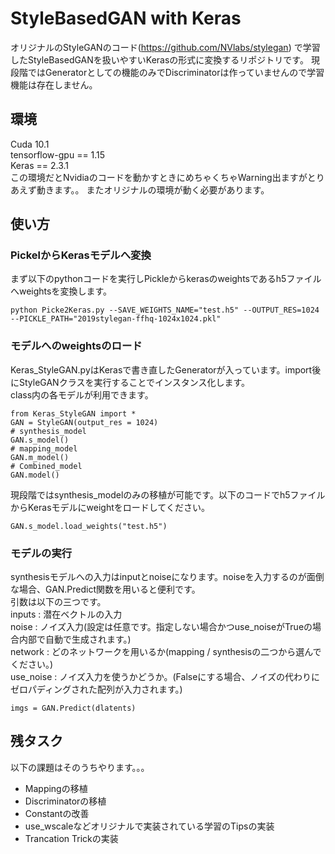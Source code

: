 
# StyleBasedGAN with Keras
オリジナルのStyleGANのコード(https://github.com/NVlabs/stylegan) で学習したStyleBasedGANを扱いやすいKerasの形式に変換するリポジトリです。
現段階ではGeneratorとしての機能のみでDiscriminatorは作っていませんので学習機能は存在しません。
## 環境
Cuda 10.1  
tensorflow-gpu == 1.15  
Keras == 2.3.1  
この環境だとNvidiaのコードを動かすときにめちゃくちゃWarning出ますがとりあえず動きます。。
またオリジナルの環境が動く必要があります。

## 使い方
### PickelからKerasモデルへ変換
まず以下のpythonコードを実行しPickleからkerasのweightsであるh5ファイルへweightsを変換します。  
```
python Picke2Keras.py --SAVE_WEIGHTS_NAME="test.h5" --OUTPUT_RES=1024 --PICKLE_PATH="2019stylegan-ffhq-1024x1024.pkl"
```
### モデルへのweightsのロード
Keras_StyleGAN.pyはKerasで書き直したGeneratorが入っています。import後にStyleGANクラスを実行することでインスタンス化します。  
class内の各モデルが利用できます。
```
from Keras_StyleGAN import *
GAN = StyleGAN(output_res = 1024)
# synthesis_model
GAN.s_model()
# mapping_model
GAN.m_model()
# Combined_model
GAN.model()
```
現段階ではsynthesis_modelのみの移植が可能です。以下のコードでh5ファイルからKerasモデルにweightをロードしてください。
```
GAN.s_model.load_weights("test.h5")
```
### モデルの実行
synthesisモデルへの入力はinputとnoiseになります。noiseを入力するのが面倒な場合、GAN.Predict関数を用いると便利です。  
引数は以下の三つです。  
inputs    : 潜在ベクトルの入力  
noise     : ノイズ入力(設定は任意です。指定しない場合かつuse_noiseがTrueの場合内部で自動で生成されます。)  
network   : どのネットワークを用いるか(mapping / synthesisの二つから選んでください。)  
use_noise : ノイズ入力を使うかどうか。(Falseにする場合、ノイズの代わりにゼロパディングされた配列が入力されます。)  
```
imgs = GAN.Predict(dlatents)
```

## 残タスク
以下の課題はそのうちやります。。。
* Mappingの移植
* Discriminatorの移植
* Constantの改善
* use_wscaleなどオリジナルで実装されている学習のTipsの実装
* Trancation Trickの実装
